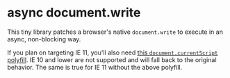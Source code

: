 # async document.write

This tiny library patches a browser's native `document.write` to execute in an async, non-blocking way.

If you plan on targeting IE 11, you'll also need [this `document.currentScript` polyfill](https://raw.githubusercontent.com/amiller-gh/currentScript-polyfill). IE 10 and lower are not supported and will fall back to the original behavior. The same is true for IE 11 without the above polyfill.
